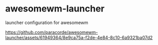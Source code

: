 # awesomewm-launcher
launcher configuration for awesomewm

https://github.com/paracorde/awesomewm-launcher/assets/61949364/8e9ca75a-f2de-4e84-8c10-6a9321ba07d2

